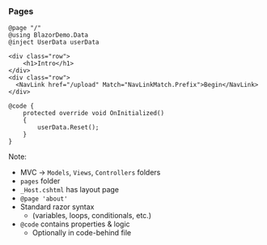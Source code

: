 ### Pages

```
@page "/"
@using BlazorDemo.Data
@inject UserData userData

<div class="row">
    <h1>Intro</h1>
</div>
<div class="row">
  <NavLink href="/upload" Match="NavLinkMatch.Prefix">Begin</NavLink>
</div>

@code {
    protected override void OnInitialized()
    {
        userData.Reset();
    }
}
```

Note:

- MVC -> `Models`, `Views`, `Controllers` folders
- `pages` folder
- `_Host.cshtml` has layout page
- `@page 'about'`
- Standard razor syntax 
  - (variables, loops, conditionals, etc.)
- `@code` contains properties & logic
  - Optionally in code-behind file